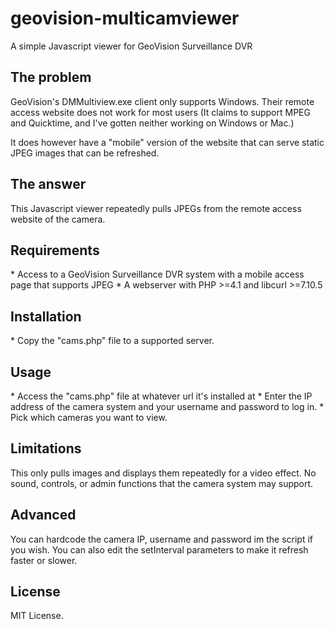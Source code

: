 geovision-multicamviewer
========================

A simple Javascript viewer for GeoVision Surveillance DVR

<h2>The problem</h2>
GeoVision's DMMultiview.exe client only supports Windows.  Their remote access website does not work for most users (It claims to support MPEG and Quicktime, and I've gotten neither working on Windows or Mac.)

It does however have a "mobile" version of the website that can serve static JPEG images that can be refreshed.

<h2>The answer</h2>
This Javascript viewer repeatedly pulls JPEGs from the remote access website of the camera.

<h2>Requirements</h2>
* Access to a GeoVision Surveillance DVR system with a mobile access page that supports JPEG
* A webserver with PHP >=4.1 and libcurl >=7.10.5

<h2>Installation</h2>
* Copy the "cams.php" file to a supported server.

<h2>Usage</h2>
* Access the "cams.php" file at whatever url it's installed at
* Enter the IP address of the camera system and your username and password to log in.
* Pick which cameras you want to view.

<h2>Limitations</h2>
This only pulls images and displays them repeatedly for a video effect.  No sound, controls, or admin functions that the camera system may support.

<h2>Advanced</h2>
You can hardcode the camera IP, username and password im the script if you wish.  You can also edit the setInterval parameters to make it refresh faster or slower.

<h2>License</h2>
MIT License.

